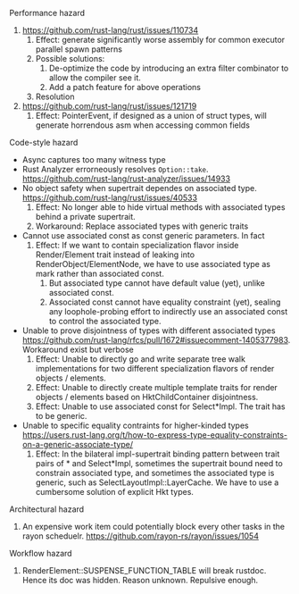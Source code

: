 Performance hazard
1. https://github.com/rust-lang/rust/issues/110734
    1. Effect: generate significantly worse assembly for common executor parallel spawn patterns
    2. Possible solutions: 
        1. De-optimize the code by introducing an extra filter combinator to allow the compiler see it.
        2. Add a patch feature for above operations
    3. Resolution 
2. https://github.com/rust-lang/rust/issues/121719
    1. Effect: PointerEvent, if designed as a union of struct types, will generate horrendous asm when accessing common fields


Code-style hazard
- Async captures too many witness type
- Rust Analyzer errorneously resolves `Option::take`. https://github.com/rust-lang/rust-analyzer/issues/14933
- No object safety when supertrait dependes on associated type. https://github.com/rust-lang/rust/issues/40533
    1. Effect: No longer able to hide virtual methods with associated types behind a private supertrait.
    2. Workaround: Replace associated types with generic traits
- Cannot use associated const as const generic parameters. In fact
    1. Effect: If we want to contain specialization flavor inside Render/Element trait instead of leaking into RenderObject/ElementNode, we have to use associated type as mark rather than associated const. 
        1. But associated type cannot have default value (yet), unlike associated const. 
        2. Associated const cannot have equality constraint (yet), sealing any loophole-probing effort to indirectly use an associated const to control the associated type.
- Unable to prove disjointness of types with different associated types https://github.com/rust-lang/rfcs/pull/1672#issuecomment-1405377983. Workaround exist but verbose
    1. Effect: Unable to directly go and write separate tree walk implementations for two different specialization flavors of render objects / elements. 
    2. Effect: Unable to directly create multiple template traits for render objects / elements based on HktChildContainer disjointness.
    3. Effect: Unable to use associated const for Select\*Impl. The trait has to be generic.
- Unable to specific equality contraints for higher-kinded types https://users.rust-lang.org/t/how-to-express-type-equality-constraints-on-a-generic-associate-type/
    1. Effect: In the bilateral impl-supertrait binding pattern between trait pairs of \* and Select\*Impl, sometimes the supertrait bound need to constrain associated type, and sometimes the associated type is generic, such as SelectLayoutImpl::LayerCache. We have to use a cumbersome solution of explicit Hkt types.



Architectural hazard
1. An expensive work item could potentially block every other tasks in the rayon scheduelr. https://github.com/rayon-rs/rayon/issues/1054

Workflow hazard
1. RenderElement::SUSPENSE_FUNCTION_TABLE will break rustdoc. Hence its doc was hidden. Reason unknown. Repulsive enough.